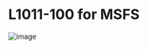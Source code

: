 # L1011-100 for MSFS

![image](https://user-images.githubusercontent.com/20840437/115140466-2429c380-a040-11eb-8e5b-6e6b2651e1c2.png)

